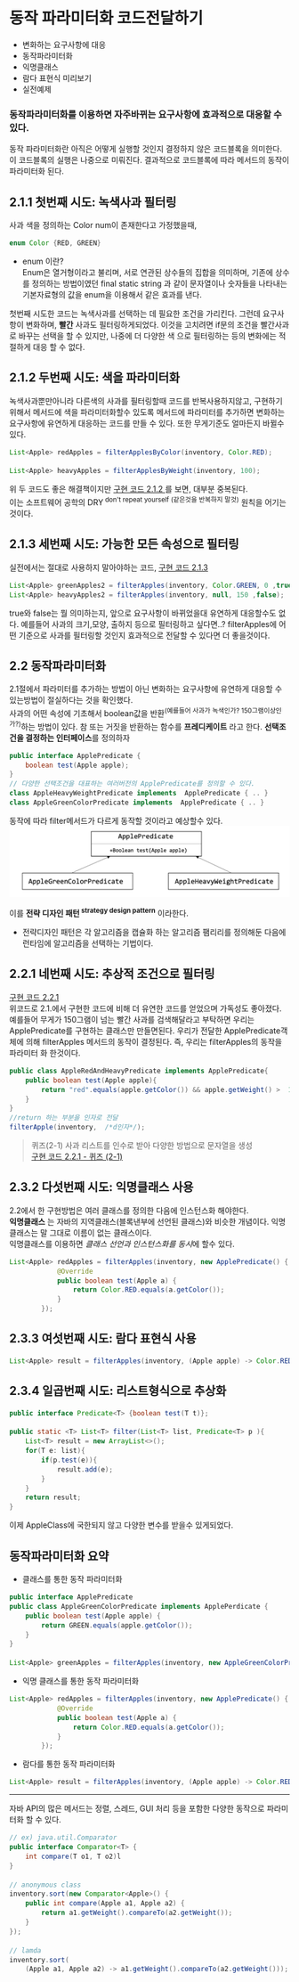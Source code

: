 # 동작 파라미터화 코드전달하기
* 변화하는 요구사항에 대응
* 동작파라미터화
* 익명클래스
* 람다 표현식 미리보기
* 실전예제

### 동작파라미터화를 이용하면 자주바뀌는 요구사항에 효과적으로 대응할 수있다.
동작 파라미터화란 아직은 어떻게 실행할 것인지 결정하지 않은 코드블록을 의미한다. 이 코드블록의 실행은 나중으로 미뤄진다. 결과적으로 코드블록에 따라 메서드의 동작이 파라미터화 된다. 

## 2.1.1 첫번째 시도: 녹색사과 필터링
사과 색을 정의하는 Color num이 존재한다고 가정했을때,
~~~java
enum Color {RED, GREEN}
~~~
* enum 이란?  
Enum은 열거형이라고 불리며, 서로 연관된 상수들의 집합을 의미하며,
기존에 상수를 정의하는 방법이였던 final static string 과 같이 문자열이나 숫자들을 나타내는 기본자료형의 값을 enum을 이용해서 같은 효과를 낸다.  

첫번째 시도한 코드는 녹색사과를 선택하는 데 필요한 조건을 가리킨다. 그런데 요구사항이 변화하며, **빨간** 사과도 필터링하게되었다. 이것을 고치려면 if문의 조건을 빨간사과로 바꾸는 선택을 할 수 있지만, 나중에 더 다양한 색 으로 필터링하는 등의 변화에는 적절하게 대응 할 수 없다.  

## 2.1.2 두번째 시도: 색을 파라미터화 
녹색사과뿐만아니라 다른색의 사과를 필터링할때 코드를 반복사용하지않고, 구현하기 위해서 메서드에 색을 파라미터화할수 있도록 메서드에 파라미터를 추가하면 변화하는 요구사항에 유연하게 대응하는 코드를 만들 수 있다. 또한 무게기준도 얼마든지 바뀔수 있다. 
~~~java
List<Apple> redApples = filterApplesByColor(inventory, Color.RED);

List<Apple> heavyApples = filterApplesByWeight(inventory, 100);
~~~
위 두 코드도 좋은 해결책이지만 <a href= "https://github.com/day0ung/TIL-ModernJavaInAction/blob/main/java_code/modern_java/src/chapter02/SourceCode021.java" >구현 코드 2.1.2 </a> 를 보면, 대부분 중복된다.  
이는 소프트웨어 공학의 DRY<sup> don't repeat yourself (같은것을 반복하지 말것)</sup> 원칙을 어기는 것이다.  

## 2.1.3 세번째 시도: 가능한 모든 속성으로 필터링
실전에서는 절대로 사용하지 말아야하는 코드, <a href= "https://github.com/day0ung/TIL-ModernJavaInAction/blob/main/java_code/modern_java/src/chapter02/SourceCode021.java" >구현 코드 2.1.3 </a>

~~~java
List<Apple> greenApples2 = filterApples(inventory, Color.GREEN, 0 ,true);
List<Apple> heavyApples2 = filterApples(inventory, null, 150 ,false);
~~~
true와 false는 뭘 의미하는지, 앞으로 요구사항이 바뀌었을대 유연하게 대응할수도 없다. 예를들어 사과의 크기,모양, 출하지 등으로 필터링하고 싶다면..? filterApples에 어떤 기준으로 사과를 필터링할 것인지 효과적으로 전달할 수 있다면 더 좋을것이다.

## 2.2 동작파라미터화
2.1절에서 파라미터를 추가하는 방법이 아닌 변화하는 요구사항에 유연하게 대응할 수 있는방법이 절실하다는 것을 확인했다.   
사과의 어떤 속성에 기초해서 boolean값을 반환<sup>(예를들어 사과가 녹색인가? 150그램이상인가?)</sup>하는 방법이 있다. 참 또는 거짓을 반환하는 함수를 **프레디케이트** 라고 한다. **선택조건을 결정하는 인터페이스**를 정의하자  
~~~java
public interface ApplePredicate {
    boolean test(Apple apple);
}
// 다양한 선택조건을 대표하는 여러버전의 ApplePredicate를 정의할 수 있다.
class AppleHeavyWeightPredicate implements  ApplePredicate { .. }
class AppleGreenColorPredicate implements  ApplePredicate { .. }
~~~
동작에 따라 filter메서드가 다르게 동작할 것이라고 예상할수 있다.  
![chapter02-1](./img/chapter02-1.png)

이를 **전략 디자인 패턴<sup> strategy design pattern</sup>** 이라한다.
* 전략디자인 패턴은 각 알고리즘을 캡슐화 하는 알고리즘 팸리리를 정의해둔 다음에 런타임에 알고리즘을 선택하는 기법이다.  

## 2.2.1 네번째 시도: 추상적 조건으로 필터링
<a href= "https://github.com/day0ung/TIL-ModernJavaInAction/blob/main/java_code/modern_java/src/chapter02/SourceCode022.java" >구현 코드 2.2.1 </a>  
위코드로 2.1.에서 구현한 코드에 비해 더 유연한 코드를 얻었으며 가독성도 좋아졌다.  
예를들어 무게가 150그램이 넘는 빨간 사과를 검색해달라고 부탁하면 우리는 ApplePredicate를 구현하는 클래스만 만들면된다. 우리가 전달한 ApplePredicate객체에 의해 filterApples 메서드의 동작이 결정된다. 즉, 우리는 filterApples의 동작을 파라미터 화 한것이다.  
~~~java
public class AppleRedAndHeavyPredicate implements ApplePredicate{
    public boolean test(Apple apple){
        return "red".equals(apple.getColor()) && apple.getWeight() >  150;
    }
}
//return 하는 부분을 인자로 전달
filterApple(inventory,  /*d인자*/);
~~~
> 퀴즈(2-1) 
사과 리스트를 인수로 받아 다양한 방법으로 문자열을 생성  
<a href= "https://github.com/day0ung/TIL-ModernJavaInAction/blob/main/java_code/modern_java/src/chapter02/SourceCode022.java" >구현 코드 2.2.1 - 퀴즈 (2-1) </a>  

## 2.3.2 다섯번째 시도: 익명클래스 사용
2.2에서 한 구현방법은 여러 클래스를 정의한 다음에 인스턴스화 해야한다.   
**익명클래스** 는 자바의 지역클래스(블록낸부에 선언된 클래스)와 비슷한 개념이다. 익명클래스는 말 그대로 이름이 없는 클래스이다.  
익명클래스를 이용하면 *클래스 선언과 인스턴스화를 동시*에 할수 있다.  
~~~java
List<Apple> redApples = filterApples(inventory, new ApplePredicate() { <- filterApples의 메서드 동작을 직접파라미터화
            @Override
            public boolean test(Apple a) {
                return Color.RED.equals(a.getColor());
            }
        });
~~~

## 2.3.3 여섯번째 시도: 람다 표현식 사용
~~~java
List<Apple> result = filterApples(inventory, (Apple apple) -> Color.RED.equals(apple.getColor()));
~~~


## 2.3.4 일곱번째 시도: 리스트형식으로 추상화
~~~java
public interface Predicate<T> {boolean test(T t)};

public static <T> List<T> filter(List<T> list, Predicate<T> p ){
    List<T> result = new ArrayList<>();
    for(T e: list){
        if(p.test(e)){
            result.add(e);
        }
    }
    return result;
}
~~~
이제 AppleClass에 국한되지 않고 다양한 변수를 받을수 있게되었다.

## 동작파라미터화 요약
*  클래스를 통한 동작 파라미터화
~~~java
public interface ApplePredicate
public class AppleGreenColorPredicate implements ApplePerdicate {
	public boolean test(Apple apple) {
		return GREEN.equals(apple.getColor());
	}
}

List<Apple> greenApples = filterApples(inventory, new AppleGreenColorPredicate());
~~~

*  익명 클래스를 통한 동작 파라미터화
~~~java
List<Apple> redApples = filterApples(inventory, new ApplePredicate() { 
            @Override
            public boolean test(Apple a) {
                return Color.RED.equals(a.getColor());
            }
        });
~~~
*  람다를 통한 동작 파라미터화
~~~java
List<Apple> result = filterApples(inventory, (Apple apple) -> Color.RED.equals(apple.getColor()));
~~~
---
 자바 API의 많은 메서드는 정렬, 스레드, GUI 처리 등을 포함한 다양한 동작으로 파라미터화 할 수 있다.
~~~java
// ex) java.util.Comparator
public interface Comparator<T> {
	int compare(T o1, T o2)l
}

// anonymous class
inventory.sort(new Comparator<Apple>() {
	public int compare(Apple a1, Apple a2) {
		return a1.getWeight().compareTo(a2.getWeight());
	}
});

// lamda
inventory.sort(
	(Apple a1, Apple a2) -> a1.getWeight().compareTo(a2.getWeight()));
~~~

